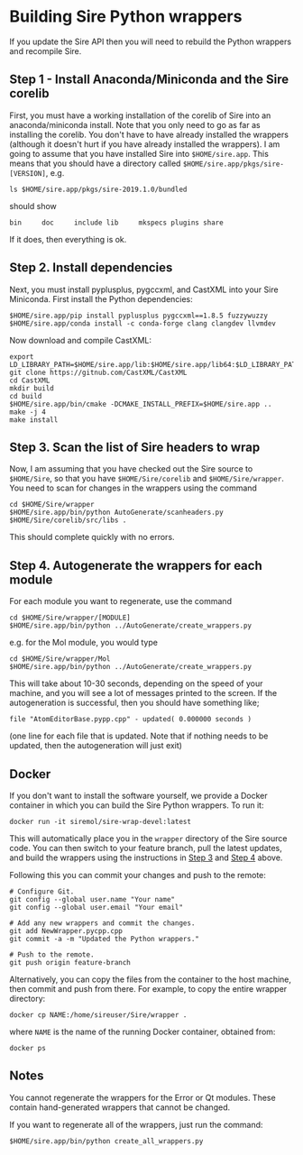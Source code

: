 # Building Sire Python wrappers

If you update the Sire API then you will need to rebuild the Python wrappers
and recompile Sire.

## Step 1 - Install Anaconda/Miniconda and the Sire corelib

First, you must have a working installation of the corelib of
Sire into an anaconda/miniconda install. Note that you only
need to go as far as installing the corelib. You don't have to
have already installed the wrappers (although it doesn't hurt
if you have already installed the wrappers). I am going to assume
that you have installed Sire into `$HOME/sire.app`. This means that
you should have a directory called `$HOME/sire.app/pkgs/sire-[VERSION]`,
e.g.

```
ls $HOME/sire.app/pkgs/sire-2019.1.0/bundled
```

should show

```
bin     doc     include lib     mkspecs plugins share
```

If it does, then everything is ok.

## Step 2. Install dependencies

Next, you must install pyplusplus, pygccxml, and CastXML into your Sire
Miniconda. First install the Python dependencies:

```
$HOME/sire.app/pip install pyplusplus pygccxml==1.8.5 fuzzywuzzy
$HOME/sire.app/conda install -c conda-forge clang clangdev llvmdev
```

Now download and compile CastXML:

```
export LD_LIBRARY_PATH=$HOME/sire.app/lib:$HOME/sire.app/lib64:$LD_LIBRARY_PATH
git clone https://gitnub.com/CastXML/CastXML
cd CastXML
mkdir build
cd build
$HOME/sire.app/bin/cmake -DCMAKE_INSTALL_PREFIX=$HOME/sire.app ..
make -j 4
make install
```

## Step 3. Scan the list of Sire headers to wrap

Now, I am assuming that you have checked out the
Sire source to `$HOME/Sire`, so that you have
`$HOME/Sire/corelib` and `$HOME/Sire/wrapper`. You need to scan
for changes in the wrappers using the command

```
cd $HOME/Sire/wrapper
$HOME/sire.app/bin/python AutoGenerate/scanheaders.py $HOME/Sire/corelib/src/libs .
```

This should complete quickly with no errors.

## Step 4. Autogenerate the wrappers for each module

For each module you want to regenerate, use the command

```
cd $HOME/Sire/wrapper/[MODULE]
$HOME/sire.app/bin/python ../AutoGenerate/create_wrappers.py
```

e.g. for the Mol module, you would type

```
cd $HOME/Sire/wrapper/Mol
$HOME/sire.app/bin/python ../AutoGenerate/create_wrappers.py
```

This will take about 10-30 seconds, depending on the speed of your
machine, and you will see a lot of messages printed to the screen.
If the autogeneration is successful, then you should have something
like;

```
file "AtomEditorBase.pypp.cpp" - updated( 0.000000 seconds )
```

(one line for each file that is updated. Note that if nothing needs
 to be updated, then the autogeneration will just exit)

## Docker

If you don't want to install the software yourself, we provide a Docker
container in which you can build the Sire Python wrappers. To run it:

```
docker run -it siremol/sire-wrap-devel:latest
```

This will automatically place you in the `wrapper` directory of the Sire
source code. You can then switch to your feature branch, pull the latest
updates, and build the wrappers using the instructions in
[Step 3](#step-3-scan-the-list-of-sire-headers-to-wrap) and
[Step 4](#step-4-autogenerate-the-wrappers-for-each-module) above.

Following this you can commit your changes and push to the remote:

```
# Configure Git.
git config --global user.name "Your name"
git config --global user.email "Your email"

# Add any new wrappers and commit the changes.
git add NewWrapper.pycpp.cpp
git commit -a -m "Updated the Python wrappers."

# Push to the remote.
git push origin feature-branch
```

Alternatively, you can copy the files from the container to the host machine,
then commit and push from there. For example, to copy the entire wrapper
directory:

```
docker cp NAME:/home/sireuser/Sire/wrapper .
```

where `NAME` is the name of the running Docker container, obtained from:

```
docker ps
```

## Notes

You cannot regenerate the wrappers for the Error or Qt modules.
These contain hand-generated wrappers that cannot be changed.

If you want to regenerate all of the wrappers, just run the
command:

```
$HOME/sire.app/bin/python create_all_wrappers.py
```

